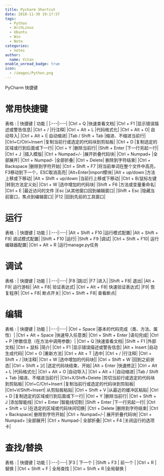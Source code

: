 ```yaml
---
title: Pycharm Shortcut
date: 2018-11-30 19:17:57
tags:
  - Python
  - ArchLinux
  - Ubuntu
  - Win
  - Note
categories:
  - notes
author:
  name: Vitan
enable_unread_badge: true
icon:
  - /images/Python.png
---
```

PyCharm 快捷键
<!--more-->
# 常用快捷键
表格
:   | 快捷键	| 功能 |
    |:---|:---|
    |Ctrl + Q	|快速查看文档|
    |Ctrl + F1	|显示错误描述或警告信息|
    |Ctrl + /	|行注释|
    |Ctrl + Alt + L	|代码格式化|
    |Ctrl + Alt + O|	自动导入|
    |Ctrl + Alt + I|	自动缩进|
    |Tab / Shift + Tab	|缩进、不缩进当前行|
    |Ctrl+C/Ctrl+Insert	|复制当前行或选定的代码块到剪贴板|
    |Ctrl + D	|复制选定的区域或行到后面或下一行|
    |Ctrl + Y	|删除当前行|
    |Shift + Enter	|下一行另起一行|
    |Ctrl +Ｊ	|插入模版|
    |Ctrl + Numpad+/-	|展开折叠代码块|
    |Ctrl + Numpad+	|全部展开|
    |Ctrl + Numpad-	|全部折叠|
    |Ctrl + Delete|	删除到字符结束|
    |Ctrl + Backspace	|删除到字符开始|
    |Ctrl + Shift + F7	|将当前单词在整个文件中高亮，F3移动到下一个，ESC取消高亮|
    |Alt+Enter|import模块|
    |Alt + up/down	|方法上移或下移动|
    |Alt + Shift + up/down	|当前行上移或下移动|
    |Ctrl + B/鼠标左键	|转到方法定义处|
    |Ctrl + W	|选中增加的代码块|
    |Shift + F6	|方法或变量重命名|
    |Ctrl + E	|最近访问的文件
    |Esc	|从其他窗口回到编辑窗口|
    |Shift + Esc	|隐藏当前窗口，焦点到编辑窗口|
    |F12	|回到先前的工具窗口|

# 运行
表格
:   | 快捷键	| 功能 |
     |:---|:---|
    |Alt + Shift + F10	|运行模式配置|
    |Alt + Shift + F9|	调试模式配置|
    |Shift + F10	|运行|
    |Shift + F9	|调试|
    |Ctrl + Shift + F10|	运行编辑器配置|
    |Ctrl + Alt + R	|运行manage.py任务

# 调试
表格
:   | 快捷键	| 功能 |
     |:---|:---|
     |F8	|跳过|
     |F7	|进入|
     |Shift + F8|	退出|
     |Alt + F9|	运行游标|
     |Alt + F8|	验证表达式|
     |Ctrl + Alt + F8|	快速验证表达式|
     |F9|	恢复程序|
     |Ctrl + F8|	断点开关|
     |Ctrl + Shift + F8|	查看断点|

# 编辑
表格
:   | 快捷键	| 功能 |
     |:---|:---|
     |Ctrl + Space	|基本的代码完成（类、方法、属性）|
    |Ctrl + Alt + Space	|快速导入任意类|
    |Ctrl + Shift + Enter	|语句完成|
    |Ctrl + P	|参数信息（在方法中调用参数）|
    |Ctrl + Q	|快速查看文档|
    |Shift + F1	|外部文档|
    |Ctrl + 鼠标	|简介|
    |Ctrl + F1	|显示错误描述或警告信息|
    |Alt + Insert	|自动生成代码|
    |Ctrl + O	|重新方法|
    |Ctrl + Alt + T	|选中|
    |Ctrl + /	|行注释|
    |Ctrl + Shift + /	|块注释|
    |Ctrl + W	|选中增加的代码块||
    |Ctrl + Shift + W	|回到之前状态|
    |Ctrl + Shift + ]/[	|选定代码块结束、开始|
    |Alt + Enter	|快速修正|
    |Ctrl + Alt + L	|代码格式化|
    |Ctrl + Alt + O	|自动导入|
    |Ctrl + Alt + I	|自动缩进|
    |Tab / Shift + Tab	|缩进、不缩进当前行|
    |Ctrl+X/Shift+Delete |剪切当前行或选定的代码块到剪贴板|
    |Ctrl+C/Ctrl+Insert	|复制当前行或选定的代码块到剪贴板|
    |Ctrl+V/Shift+Insert|	从剪贴板粘贴|
    |Ctrl + Shift + V	|从最近的缓冲区粘贴|
    |Ctrl + D	|复制选定的区域或行到后面或下一行|
    |Ctrl + Y	|删除当前行|
    |Ctrl + Shift + J	|添加智能线|
    |Ctrl + Enter	|智能线切割|
    |Shift + Enter	|下一行另起一行|
    |Ctrl + Shift + U	|在选定的区域或代码块间切换|
    |Ctrl + Delete	|删除到字符结束|
    |Ctrl + Backspace|	删除到字符开始|
    |Ctrl + Numpad+/-|	展开折叠代码块|
    |Ctrl + Numpad+	|全部展开|
    |Ctrl + Numpad-|	全部折叠|
    |Ctrl + F4	|关闭运行的选项卡|

# 查找/替换
表格
:   | 快捷键	| 功能 |
     |:---|:---|
     |F3 |	下一个 |
     |Shift + F3 |	前一个 |
     |Ctrl + R	 |替换 |
     |Ctrl + Shift + F |	全局查找 |
     |Ctrl + Shift + R	 |全局替换 |